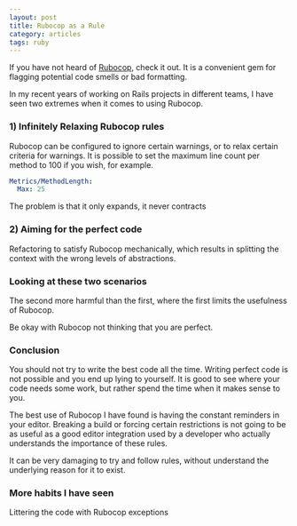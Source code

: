 ```yaml
---
layout: post
title: Rubocop as a Rule
category: articles
tags: ruby
---
```


If you have not heard of [Rubocop](https://github.com/rubocop-hq/rubocop), check it out.  It is
a convenient gem for flagging potential code smells or bad formatting.

In my recent years of working on Rails projects in different teams, I have seen two extremes when it
comes to using Rubocop.

### 1) Infinitely Relaxing Rubocop rules

Rubocop can be configured to ignore certain warnings, or to relax certain criteria for warnings.  It
is possible to set the maximum line count per method to 100 if you wish, for example.

```yaml
Metrics/MethodLength:
  Max: 25
```

The problem is that it only expands, it never contracts


### 2) Aiming for the perfect code

Refactoring to satisfy Rubocop mechanically, which results in splitting the context with the wrong
levels of abstractions.


### Looking at these two scenarios
The second more harmful than the first, where the first limits the usefulness of Rubocop.

Be okay with Rubocop not thinking that you are perfect.


### Conclusion
You should not try to write the best code all the time.  Writing perfect code is not possible and you end
up lying to yourself.  It is good to see where your code needs some work, but rather spend the time when
it makes sense to you.

The best use of Rubocop I have found is having the constant reminders in your editor.  Breaking a build or
forcing certain restrictions is not going to be as useful as a good editor integration used by a developer
who actually understands the importance of these rules.

It can be very damaging to try and follow rules, without understand the underlying reason for it to exist.

### More habits I have seen
Littering the code with Rubocop exceptions
